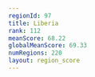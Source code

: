 ```yaml
---
regionId: 97
title: Liberia
rank: 112
meanScore: 68.22
globalMeanScore: 69.33
numRegions: 220
layout: region_score
---
```

